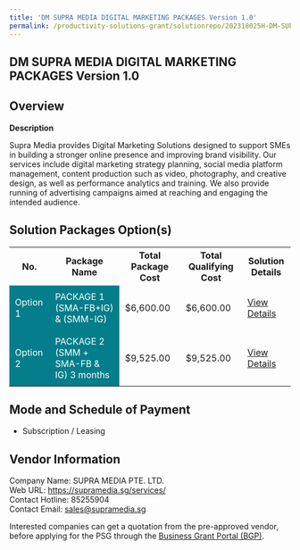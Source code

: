 ```yaml
---
title: 'DM SUPRA MEDIA DIGITAL MARKETING PACKAGES Version 1.0'
permalink: /productivity-solutions-grant/solutionrepo/202318025H-DM-SUPRA-MEDIA-DIGITAL-MARKETING-PACKAGES-v-10-G
---
```


## DM SUPRA MEDIA DIGITAL MARKETING PACKAGES Version 1.0

## Overview

**Description**

Supra Media provides Digital Marketing Solutions designed to support SMEs in building a stronger online presence and improving brand visibility. Our services include digital marketing strategy planning, social media platform management, content production such as video, photography, and creative design, as well as performance analytics and training. We also provide running of advertising campaigns aimed at reaching and engaging the intended audience.

## Solution Packages Option(s)

<table>
<tr>
<th><b>No.</b></th>
<th><b>Package Name</b></th>
<th><b>Total Package Cost</b></th>
<th><b>Total Qualifying Cost</b></th>
<th><b>Solution Details</b></th>
</tr>
<tr>
<td style='padding: 10px; background-color: #037E8A; color: #FFFFFF;'>Option 1</td>
<td style='padding: 10px; background-color: #037E8A; color: #FFFFFF;'>PACKAGE 1 (SMA-FB+IG) & (SMM-IG)</td>
<td style='padding: 10px;'>$6,600.00</td>
<td style='padding: 10px;'>$6,600.00</td>
<td style='padding: 10px;'><a href='/images/psg/202318025H_20250032_17072025_Desensitised_Annex3_Part1.pdf' target='_blank'>View Details</a></td>
</tr>
<tr>
<td style='padding: 10px; background-color: #037E8A; color: #FFFFFF;'>Option 2</td>
<td style='padding: 10px; background-color: #037E8A; color: #FFFFFF;'>PACKAGE 2 (SMM + SMA-FB & IG) 3 months</td>
<td style='padding: 10px;'>$9,525.00</td>
<td style='padding: 10px;'>$9,525.00</td>
<td style='padding: 10px;'><a href='/images/psg/202318025H_20250032_17072025_Desensitised_Annex3_Part2.pdf' target='_blank'>View Details</a></td>
</tr>
</table>

## Mode and Schedule of Payment

 - Subscription / Leasing

## Vendor Information

 Company Name: SUPRA MEDIA PTE. LTD.<br>Web URL: https://supramedia.sg/services/ <br>Contact Hotline: 85255904 <br>Contact Email: sales@supramedia.sg <br>

Interested companies can get a quotation from the pre-approved vendor, before applying for the PSG through the <a href='https://www.businessgrants.gov.sg/' target='_blank' rel='noopener'>Business Grant Portal (BGP)</a>.

<script src="/jquery/resize-tables.js"></script>
